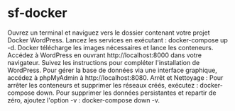 # sf-docker
Ouvrez un terminal et naviguez vers le dossier contenant votre projet Docker WordPress.
Lancez les services en exécutant : docker-compose up -d. Docker télécharge les images nécessaires et lance les conteneurs.
Accédez à WordPress en ouvrant http://localhost:8000 dans votre navigateur. Suivez les instructions pour compléter l'installation de WordPress.
Pour gérer la base de données via une interface graphique, accédez à phpMyAdmin à http://localhost:8080.
Arrêt et Nettoyage :
Pour arrêter les conteneurs et supprimer les réseaux créés, exécutez : docker-compose down.
Pour supprimer les données persistantes et repartir de zéro, ajoutez l'option -v : docker-compose down -v.
